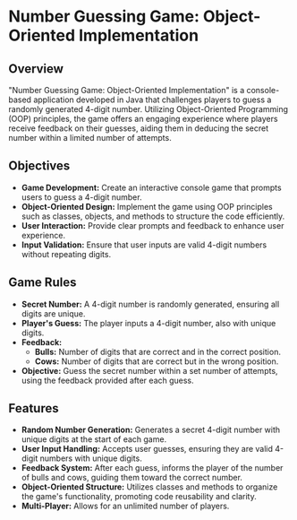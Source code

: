 # Number Guessing Game: Object-Oriented Implementation

## Overview

"Number Guessing Game: Object-Oriented Implementation" is a console-based application developed in Java that challenges players to guess a randomly generated 4-digit number. Utilizing Object-Oriented Programming (OOP) principles, the game offers an engaging experience where players receive feedback on their guesses, aiding them in deducing the secret number within a limited number of attempts.

## Objectives

- **Game Development:** Create an interactive console game that prompts users to guess a 4-digit number.
- **Object-Oriented Design:** Implement the game using OOP principles such as classes, objects, and methods to structure the code efficiently.
- **User Interaction:** Provide clear prompts and feedback to enhance user experience.
- **Input Validation:** Ensure that user inputs are valid 4-digit numbers without repeating digits.

## Game Rules

- **Secret Number:** A 4-digit number is randomly generated, ensuring all digits are unique.
- **Player's Guess:** The player inputs a 4-digit number, also with unique digits.
- **Feedback:**
  - **Bulls:** Number of digits that are correct and in the correct position.
  - **Cows:** Number of digits that are correct but in the wrong position.
- **Objective:** Guess the secret number within a set number of attempts, using the feedback provided after each guess.

## Features

- **Random Number Generation:** Generates a secret 4-digit number with unique digits at the start of each game.
- **User Input Handling:** Accepts user guesses, ensuring they are valid 4-digit numbers with unique digits.
- **Feedback System:** After each guess, informs the player of the number of bulls and cows, guiding them toward the correct number.
- **Object-Oriented Structure:** Utilizes classes and methods to organize the game's functionality, promoting code reusability and clarity.
- **Multi-Player:** Allows for an unlimited number of players.

